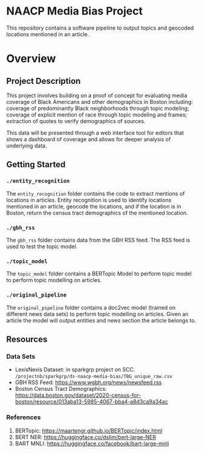 # NAACP Media Bias Project
This repository contains a software pipeline to output topics and geocoded locations mentioned in an article. 

# Overview

## Project Description
This project involves building on a proof of concept for evaluating media coverage of Black Americans and other demographics in Boston including: coverage of predominantly Black neighborhoods through topic modeling; coverage of explicit mention of race through topic modeling and frames; extraction of quotes to verify demographics of sources.

This data will be presented through a web interface tool for editors that shows a dashboard of coverage and allows for deeper analysis of underlying data.

## Getting Started 

### `./entity_recognition`
The `entity_recognition` folder contains the code to extract mentions of locations in articles. Entity recognition is used to identify locations mentioned in an article, geocode the locations, and if the location is in Boston, return the census tract demographics of the mentioned location.

### `./gbh_rss`
The `gbh_rss` folder contains data from the GBH RSS feed. The RSS feed is used to test the topic model.

### `./topic_model`
The `topic_model` folder contains a BERTopic Model to perform topic model to perform topic modelling on articles. 

### `./original_pipeline`
The `original_pipeline` folder contains a doc2vec model (trained on different news data sets) to perform topic modelling on articles. Given an article the model will output entities and news section the article belongs to.  


## Resources

### Data Sets

* LexisNexis Dataset: in sparkgrp project on SCC. `/projectnb/sparkgrp/ds-naacp-media-bias/TBG_unique_raw.csv` 
* GBH RSS Feed: https://www.wgbh.org/news/newsfeed.rss
* Boston Census Tract Demographics: https://data.boston.gov/dataset/2020-census-for-boston/resource/013aba13-5985-4067-bba4-a8d3ca9a34ac

### References

1. BERTopic: https://maartengr.github.io/BERTopic/index.html
2. BERT NER: https://huggingface.co/dslim/bert-large-NER
3. BART MNLI: https://huggingface.co/facebook/bart-large-mnli
